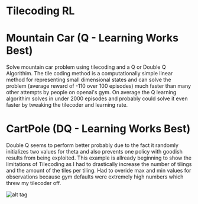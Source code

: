 # Tilecoding RL

# Mountain Car (Q - Learning Works Best)
Solve mountain car problem using tilecoding and a Q or Double Q Algorithim. The tile coding method is a computationally simple linear method for representing small dimensional states and can solve the problem (average reward of -110 over 100 episodes) much faster than many other attempts by people on openai's gym. On average the Q learning algorithim solves in under 2000 episodes and probably could solve it even faster by tweaking the tilecoder and learning rate.

# CartPole (DQ - Learning Works Best)
Double Q seems to perform better probably due to the fact it randomly initializes two values for theta and also prevents one policy with goodish results from being exploited.  This example is allready beginning to show the limitations of Tilecoding as I had to drastically increase the number of tilings and the amount of the tiles per tiling.  Had to overide max and min values for observations because gym defaults were extremely high numbers which threw my tilecoder off.

![alt tag](https://github.com/wagonhelm/RL/blob/master/tileCoderFinal.gif)

